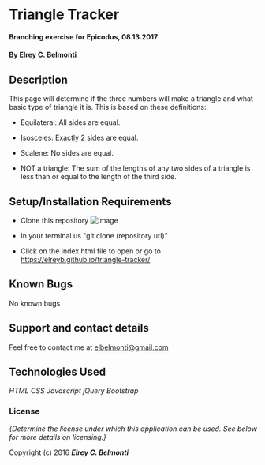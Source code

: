 # Triangle Tracker

#### Branching exercise for Epicodus, 08.13.2017

#### By Elrey C. Belmonti

## Description

This page will determine if the three numbers will make a triangle and what basic type of triangle it is. This is based on these definitions:

* Equilateral: All sides are equal.

* Isosceles: Exactly 2 sides are equal.

* Scalene: No sides are equal.

* NOT a triangle: The sum of the lengths of any two sides of a triangle is less than or equal to the length of the third side.

## Setup/Installation Requirements

* Clone this repository ![image](https://user-images.githubusercontent.com/20192033/29261713-d5713260-8085-11e7-9518-707c7fcaab67.png)

* In your terminal us "git clone (repository url)"

* Click on the index.html file to open or go to https://elreyb.github.io/triangle-tracker/

## Known Bugs

No known bugs

## Support and contact details

Feel free to contact me at elbelmonti@gmail.com

## Technologies Used

_HTML CSS Javascript jQuery Bootstrap_

### License

*{Determine the license under which this application can be used.  See below for more details on licensing.}*

Copyright (c) 2016 **_Elrey C. Belmonti_**
